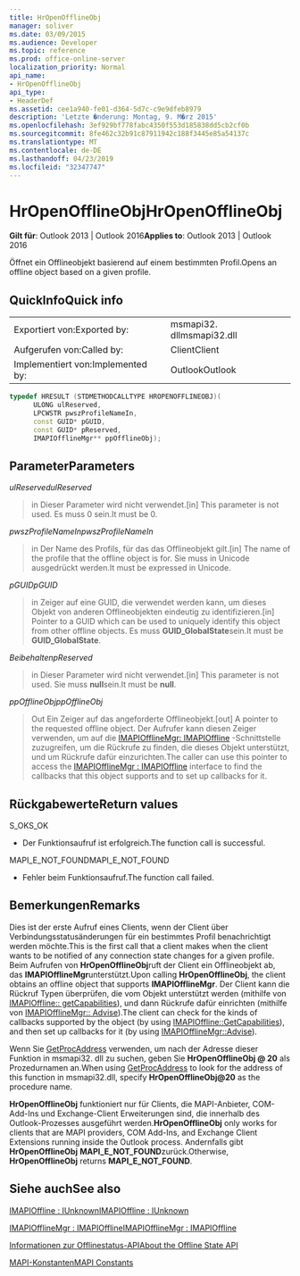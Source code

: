 ```yaml
---
title: HrOpenOfflineObj
manager: soliver
ms.date: 03/09/2015
ms.audience: Developer
ms.topic: reference
ms.prod: office-online-server
localization_priority: Normal
api_name:
- HrOpenOfflineObj
api_type:
- HeaderDef
ms.assetid: cee1a940-fe01-d364-5d7c-c9e9dfeb8979
description: 'Letzte �nderung: Montag, 9. M�rz 2015'
ms.openlocfilehash: 3ef929bf778fabc4350f553d185838dd5cb2cf0b
ms.sourcegitcommit: 8fe462c32b91c87911942c188f3445e85a54137c
ms.translationtype: MT
ms.contentlocale: de-DE
ms.lasthandoff: 04/23/2019
ms.locfileid: "32347747"
---
```

# <a name="hropenofflineobj"></a><span data-ttu-id="204ab-103">HrOpenOfflineObj</span><span class="sxs-lookup"><span data-stu-id="204ab-103">HrOpenOfflineObj</span></span>

  
  
<span data-ttu-id="204ab-104">**Gilt für**: Outlook 2013 | Outlook 2016</span><span class="sxs-lookup"><span data-stu-id="204ab-104">**Applies to**: Outlook 2013 | Outlook 2016</span></span> 
  
<span data-ttu-id="204ab-105">Öffnet ein Offlineobjekt basierend auf einem bestimmten Profil.</span><span class="sxs-lookup"><span data-stu-id="204ab-105">Opens an offline object based on a given profile.</span></span>
  
## <a name="quick-info"></a><span data-ttu-id="204ab-106">QuickInfo</span><span class="sxs-lookup"><span data-stu-id="204ab-106">Quick info</span></span>

|||
|:-----|:-----|
|<span data-ttu-id="204ab-107">Exportiert von:</span><span class="sxs-lookup"><span data-stu-id="204ab-107">Exported by:</span></span>  <br/> |<span data-ttu-id="204ab-108">msmapi32. dll</span><span class="sxs-lookup"><span data-stu-id="204ab-108">msmapi32.dll</span></span>  <br/> |
|<span data-ttu-id="204ab-109">Aufgerufen von:</span><span class="sxs-lookup"><span data-stu-id="204ab-109">Called by:</span></span>  <br/> |<span data-ttu-id="204ab-110">Client</span><span class="sxs-lookup"><span data-stu-id="204ab-110">Client</span></span>  <br/> |
|<span data-ttu-id="204ab-111">Implementiert von:</span><span class="sxs-lookup"><span data-stu-id="204ab-111">Implemented by:</span></span>  <br/> |<span data-ttu-id="204ab-112">Outlook</span><span class="sxs-lookup"><span data-stu-id="204ab-112">Outlook</span></span>  <br/> |
   
```cpp
typedef HRESULT (STDMETHODCALLTYPE HROPENOFFLINEOBJ)( 
      ULONG ulReserved, 
      LPCWSTR pwszProfileNameIn, 
      const GUID* pGUID, 
      const GUID* pReserved, 
      IMAPIOfflineMgr** ppOfflineObj); 

```

## <a name="parameters"></a><span data-ttu-id="204ab-113">Parameter</span><span class="sxs-lookup"><span data-stu-id="204ab-113">Parameters</span></span>

 <span data-ttu-id="204ab-114">_ulReserved_</span><span class="sxs-lookup"><span data-stu-id="204ab-114">_ulReserved_</span></span>
  
> <span data-ttu-id="204ab-115">in Dieser Parameter wird nicht verwendet.</span><span class="sxs-lookup"><span data-stu-id="204ab-115">[in] This parameter is not used.</span></span> <span data-ttu-id="204ab-116">Es muss 0 sein.</span><span class="sxs-lookup"><span data-stu-id="204ab-116">It must be 0.</span></span>
    
 <span data-ttu-id="204ab-117">_pwszProfileNameIn_</span><span class="sxs-lookup"><span data-stu-id="204ab-117">_pwszProfileNameIn_</span></span>
  
> <span data-ttu-id="204ab-118">in Der Name des Profils, für das das Offlineobjekt gilt.</span><span class="sxs-lookup"><span data-stu-id="204ab-118">[in] The name of the profile that the offline object is for.</span></span> <span data-ttu-id="204ab-119">Sie muss in Unicode ausgedrückt werden.</span><span class="sxs-lookup"><span data-stu-id="204ab-119">It must be expressed in Unicode.</span></span> 
    
 <span data-ttu-id="204ab-120">_pGUID_</span><span class="sxs-lookup"><span data-stu-id="204ab-120">_pGUID_</span></span>
  
> <span data-ttu-id="204ab-121">in Zeiger auf eine GUID, die verwendet werden kann, um dieses Objekt von anderen Offlineobjekten eindeutig zu identifizieren.</span><span class="sxs-lookup"><span data-stu-id="204ab-121">[in] Pointer to a GUID which can be used to uniquely identify this object from other offline objects.</span></span> <span data-ttu-id="204ab-122">Es muss **GUID_GlobalState**sein.</span><span class="sxs-lookup"><span data-stu-id="204ab-122">It must be **GUID_GlobalState**.</span></span>
    
 <span data-ttu-id="204ab-123">_Beibehalten_</span><span class="sxs-lookup"><span data-stu-id="204ab-123">_pReserved_</span></span>
  
> <span data-ttu-id="204ab-124">in Dieser Parameter wird nicht verwendet.</span><span class="sxs-lookup"><span data-stu-id="204ab-124">[in] This parameter is not used.</span></span> <span data-ttu-id="204ab-125">Sie muss **null**sein.</span><span class="sxs-lookup"><span data-stu-id="204ab-125">It must be **null**.</span></span>
    
 <span data-ttu-id="204ab-126">_ppOfflineObj_</span><span class="sxs-lookup"><span data-stu-id="204ab-126">_ppOfflineObj_</span></span>
  
> <span data-ttu-id="204ab-127">Out Ein Zeiger auf das angeforderte Offlineobjekt.</span><span class="sxs-lookup"><span data-stu-id="204ab-127">[out] A pointer to the requested offline object.</span></span> <span data-ttu-id="204ab-128">Der Aufrufer kann diesen Zeiger verwenden, um auf die [IMAPIOfflineMgr: IMAPIOffline](imapiofflinemgrimapioffline.md) -Schnittstelle zuzugreifen, um die Rückrufe zu finden, die dieses Objekt unterstützt, und um Rückrufe dafür einzurichten.</span><span class="sxs-lookup"><span data-stu-id="204ab-128">The caller can use this pointer to access the [IMAPIOfflineMgr : IMAPIOffline](imapiofflinemgrimapioffline.md) interface to find the callbacks that this object supports and to set up callbacks for it.</span></span> 
    
## <a name="return-values"></a><span data-ttu-id="204ab-129">Rückgabewerte</span><span class="sxs-lookup"><span data-stu-id="204ab-129">Return values</span></span>

<span data-ttu-id="204ab-130">S_OK</span><span class="sxs-lookup"><span data-stu-id="204ab-130">S_OK</span></span> 
  
- <span data-ttu-id="204ab-131">Der Funktionsaufruf ist erfolgreich.</span><span class="sxs-lookup"><span data-stu-id="204ab-131">The function call is successful.</span></span>
    
<span data-ttu-id="204ab-132">MAPI_E_NOT_FOUND</span><span class="sxs-lookup"><span data-stu-id="204ab-132">MAPI_E_NOT_FOUND</span></span>
  
- <span data-ttu-id="204ab-133">Fehler beim Funktionsaufruf.</span><span class="sxs-lookup"><span data-stu-id="204ab-133">The function call failed.</span></span>
    
## <a name="remarks"></a><span data-ttu-id="204ab-134">Bemerkungen</span><span class="sxs-lookup"><span data-stu-id="204ab-134">Remarks</span></span>

<span data-ttu-id="204ab-135">Dies ist der erste Aufruf eines Clients, wenn der Client über Verbindungsstatusänderungen für ein bestimmtes Profil benachrichtigt werden möchte.</span><span class="sxs-lookup"><span data-stu-id="204ab-135">This is the first call that a client makes when the client wants to be notified of any connection state changes for a given profile.</span></span> <span data-ttu-id="204ab-136">Beim Aufrufen von **HrOpenOfflineObj**ruft der Client ein Offlineobjekt ab, das **IMAPIOfflineMgr**unterstützt.</span><span class="sxs-lookup"><span data-stu-id="204ab-136">Upon calling **HrOpenOfflineObj**, the client obtains an offline object that supports **IMAPIOfflineMgr**.</span></span> <span data-ttu-id="204ab-137">Der Client kann die Rückruf Typen überprüfen, die vom Objekt unterstützt werden (mithilfe von [IMAPIOffline:: getCapabilities](imapioffline-getcapabilities.md)), und dann Rückrufe dafür einrichten (mithilfe von [IMAPIOfflineMgr:: Advise](imapiofflinemgr-advise.md)).</span><span class="sxs-lookup"><span data-stu-id="204ab-137">The client can check for the kinds of callbacks supported by the object (by using [IMAPIOffline::GetCapabilities](imapioffline-getcapabilities.md)), and then set up callbacks for it (by using [IMAPIOfflineMgr::Advise](imapiofflinemgr-advise.md)).</span></span>
  
<span data-ttu-id="204ab-138">Wenn Sie [GetProcAddress](https://msdn.microsoft.com/library/ms683212.aspx) verwenden, um nach der Adresse dieser Funktion in msmapi32. dll zu suchen, geben Sie **HrOpenOfflineObj @ 20** als Prozedurnamen an.</span><span class="sxs-lookup"><span data-stu-id="204ab-138">When using [GetProcAddress](https://msdn.microsoft.com/library/ms683212.aspx) to look for the address of this function in msmapi32.dll, specify **HrOpenOfflineObj@20** as the procedure name.</span></span> 
  
 <span data-ttu-id="204ab-139">**HrOpenOfflineObj** funktioniert nur für Clients, die MAPI-Anbieter, COM-Add-Ins und Exchange-Client Erweiterungen sind, die innerhalb des Outlook-Prozesses ausgeführt werden.</span><span class="sxs-lookup"><span data-stu-id="204ab-139">**HrOpenOfflineObj** only works for clients that are MAPI providers, COM Add-Ins, and Exchange Client Extensions running inside the Outlook process.</span></span> <span data-ttu-id="204ab-140">Andernfalls gibt **HrOpenOfflineObj** **MAPI_E_NOT_FOUND**zurück.</span><span class="sxs-lookup"><span data-stu-id="204ab-140">Otherwise, **HrOpenOfflineObj** returns **MAPI_E_NOT_FOUND**.</span></span> 
  
## <a name="see-also"></a><span data-ttu-id="204ab-141">Siehe auch</span><span class="sxs-lookup"><span data-stu-id="204ab-141">See also</span></span>



[<span data-ttu-id="204ab-142">IMAPIOffline : IUnknown</span><span class="sxs-lookup"><span data-stu-id="204ab-142">IMAPIOffline : IUnknown</span></span>](imapiofflineiunknown.md)
  
[<span data-ttu-id="204ab-143">IMAPIOfflineMgr : IMAPIOffline</span><span class="sxs-lookup"><span data-stu-id="204ab-143">IMAPIOfflineMgr : IMAPIOffline</span></span>](imapiofflinemgrimapioffline.md)


[<span data-ttu-id="204ab-144">Informationen zur Offlinestatus-API</span><span class="sxs-lookup"><span data-stu-id="204ab-144">About the Offline State API</span></span>](about-the-offline-state-api.md)
  
[<span data-ttu-id="204ab-145">MAPI-Konstanten</span><span class="sxs-lookup"><span data-stu-id="204ab-145">MAPI Constants</span></span>](mapi-constants.md)


